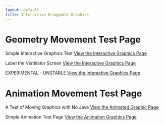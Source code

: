 ```yaml
---
layout: default
title: Interactive Draggable Graphics
---
```


# Geometry Movement Test Page

Simple Interactive Graphics Test
[View the Interactive Graphics Page](/info/graphics.html)

Label the Ventilator Screen
[View the Interactive Graphics Page](/info/graphics1.html)

EXPERIMENTAL - UNSTABLE
[View the Interactive Graphics Page](/info/graphics2.html)

# Animation Movement Test Page

A Test of Moving Graphics with No Java
[View the Animated Graphic Page](/info/nojavagraphics.html)

Simple Animation Test Page
[View the Animation Graphics Page](/info/shapes-demo.html)
